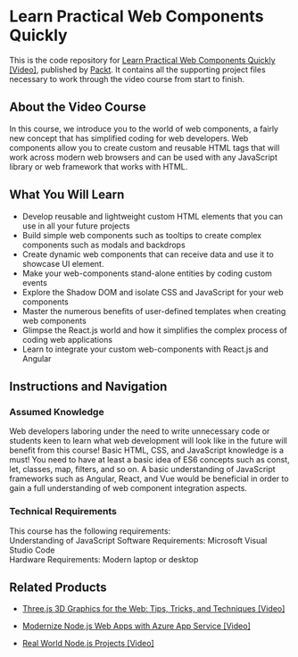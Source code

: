 # Learn Practical Web Components Quickly
This is the code repository for [Learn Practical Web Components Quickly [Video]](https://www.packtpub.com/web-development/learn-practical-web-components-quickly-video), published by [Packt](https://www.packtpub.com/?utm_source=github). It contains all the supporting project files necessary to work through the video course from start to finish.

 

 

## About the Video Course
In this course, we introduce you to the world of web components, a fairly new concept that has simplified coding for web developers. Web components allow you to create custom and reusable HTML tags that will work across modern web browsers and can be used with any JavaScript library or web framework that works with HTML.
 

<H2>What You Will Learn</H2>
<DIV class=book-info-will-learn-text>
<UL>
<LI>Develop reusable and lightweight custom HTML elements that you can use in all your future projects
<LI>Build simple web components such as tooltips to create complex components such as modals and backdrops
<LI>Create dynamic web components that can receive data and use it to showcase UI element.
<LI>Make your web-components stand-alone entities by coding custom events
<LI>Explore the Shadow DOM and isolate CSS and JavaScript for your web components
<LI>Master the numerous benefits of user-defined templates when creating web components
<LI>Glimpse the React.js world and how it simplifies the complex process of coding web applications
<LI>Learn to integrate your custom web-components with React.js and Angular
</LI></UL></DIV>

 

 

## Instructions and Navigation
### Assumed Knowledge
Web developers laboring under the need to write unnecessary code or students keen to learn what web development will look like in the future will benefit from this course! Basic HTML, CSS, and JavaScript knowledge is a must! You need to have at least a basic idea of ES6 concepts such as const, let, classes, map, filters, and so on. A basic understanding of JavaScript frameworks such as Angular, React, and Vue would be beneficial in order to gain a full understanding of web component integration aspects.	 

### Technical Requirements
This course has the following requirements:<br/>
Understanding of JavaScript
Software Requirements: Microsoft Visual Studio Code <br/>
Hardware Requirements: Modern laptop or desktop <br/> 

 

 

 

 


## Related Products
* [Three.js 3D Graphics for the Web: Tips, Tricks, and Techniques [Video]](https://www.packtpub.com/game-development/three-js-3d-graphics-for-the-web-tips-tricks-and-techniques-video)

 


* [Modernize Node.js Web Apps with Azure App Service [Video]](https://www.packtpub.com/virtualization-and-cloud/modernize-nodejs-web-apps-azure-app-service-video)

 


* [Real World Node.js Projects [Video]](https://www.packtpub.com/web-development/real-world-nodejs-projects-video)
